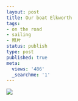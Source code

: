 ```yaml
---
layout: post
title: Our boat Elkworth
tags:
- on the road
- sailing
- 照片
status: publish
type: post
published: true
meta:
  views: '486'
  _searchme: '1'
---
```


![](https://dl.dropboxusercontent.com/u/308058/blogimages/2010/07/p-640-480-2c7c3ea4-9c8f-44d9-bfaf-99ce6c15dfc3.jpeg)
